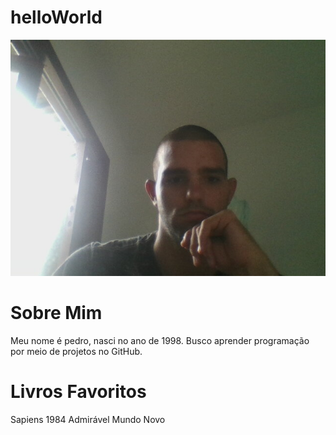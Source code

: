 # helloWorld
![headshot](2020-05-24-082201.jpg)
# Sobre Mim
Meu nome é pedro, nasci no ano de 1998. Busco aprender programação por meio de projetos no GitHub.
# Livros Favoritos
Sapiens
1984
Admirável Mundo Novo
